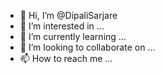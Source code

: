 - 👋 Hi, I’m @DipaliSarjare
- 👀 I’m interested in ...
- 🌱 I’m currently learning ...
- 💞️ I’m looking to collaborate on ...
- 📫 How to reach me ...

<!---
DipaliSarjare/DipaliSarjare is a ✨ special ✨ repository because its `README.md` (this file) appears on your GitHub profile.
You can click the Preview link to take a look at your changes.
--->
